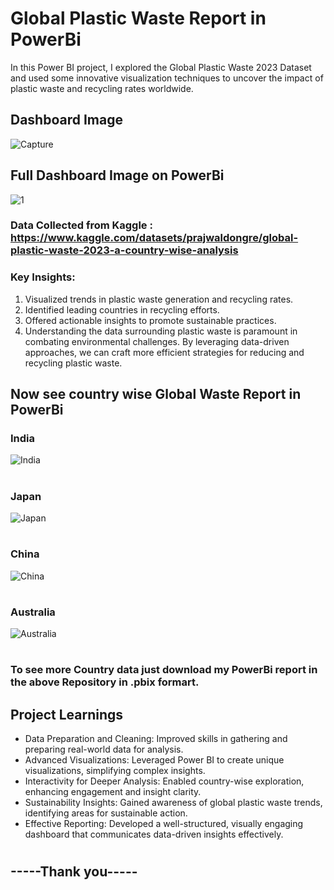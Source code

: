 # Global Plastic Waste Report in PowerBi

In this Power BI project, I explored the Global Plastic Waste 2023 Dataset and used some innovative visualization techniques to uncover the impact of plastic waste and recycling rates worldwide.

## Dashboard Image
![Capture](https://github.com/user-attachments/assets/81e271d5-1aff-43a2-aca1-8ef991c70cf6)


## Full Dashboard Image on PowerBi
![1](https://github.com/user-attachments/assets/dec09d90-8374-4ee9-b1d2-2b62ea5a77f6)

### Data Collected from Kaggle : https://www.kaggle.com/datasets/prajwaldongre/global-plastic-waste-2023-a-country-wise-analysis

### Key Insights:
1) Visualized trends in plastic waste generation and recycling rates. 
2) Identified leading countries in recycling efforts. 
3) Offered actionable insights to promote sustainable practices. 
4) Understanding the data surrounding plastic waste is paramount in combating environmental challenges. By leveraging data-driven approaches, we can craft more efficient strategies for reducing and recycling plastic waste. 


## Now see country wise Global Waste Report in PowerBi
### India
![India](https://github.com/user-attachments/assets/b938390c-7684-4b1d-8989-c92139d4e8e4)
#
### Japan
![Japan](https://github.com/user-attachments/assets/82fa9ebf-4668-46b3-b2ba-b73b6c55f0ee)
#
### China
![China](https://github.com/user-attachments/assets/faa5987a-3755-47df-b1c5-b698664b7b57)
#
### Australia
![Australia](https://github.com/user-attachments/assets/33852b6f-78f3-4041-9861-1c975d0ab15f)

#
### To see more Country data just download my PowerBi report in the above Repository in .pbix formart.

## Project Learnings 

- Data Preparation and Cleaning: Improved skills in gathering and preparing real-world data for analysis.
- Advanced Visualizations: Leveraged Power BI to create unique visualizations, simplifying complex insights.
- Interactivity for Deeper Analysis: Enabled country-wise exploration, enhancing engagement and insight clarity.
- Sustainability Insights: Gained awareness of global plastic waste trends, identifying areas for sustainable action.
- Effective Reporting: Developed a well-structured, visually engaging dashboard that communicates data-driven insights effectively.

#
## -----Thank you-----
